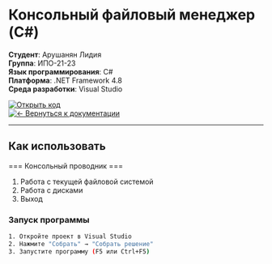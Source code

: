 # Консольный файловый менеджер (C#)

**Студент**: Арушанян Лидия  
**Группа**: ИПО-21-23  
**Язык программирования**: C#  
**Платформа**: .NET Framework 4.8  
**Среда разработки**: Visual Studio  

[![Открыть код](https://img.shields.io/badge/Код-проводник-yelow)](https://github.com/FallCracka/chalenge/blob/main/%D0%BF%D1%80%D0%BE%D0%B2%D0%BE%D0%B4%D0%BD%D0%B8%D0%BA/%D0%BF%D1%80%D0%BE%D0%B2%D0%BE%D0%B4%D0%BD%D0%B8%D0%BA/Program.cs)  
[![← Вернуться к документации](https://img.shields.io/badge/←_Вернуться_к_README-документации-8A2BE2)](https://github.com/FallCracka/chalenge)


---

## Как использовать
=== Консольный проводник ===
1. Работа с текущей файловой системой
2. Работа с дисками
3. Выход

### Запуск программы
```bash
1. Откройте проект в Visual Studio
2. Нажмите "Собрать" → "Собрать решение"
3. Запустите программу (F5 или Ctrl+F5)
